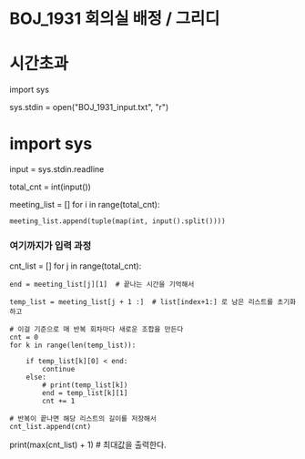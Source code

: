 # BOJ_1931 회의실 배정 / 그리디

# 시간초과

import sys

sys.stdin = open("BOJ_1931_input.txt", "r")

# import sys

input = sys.stdin.readline

total_cnt = int(input())

meeting_list = []
for i in range(total_cnt):

    meeting_list.append(tuple(map(int, input().split())))

### 여기까지가 입력 과정

cnt_list = []
for j in range(total_cnt):

    end = meeting_list[j][1]  # 끝나는 시간을 기억해서

    temp_list = meeting_list[j + 1 :]  # list[index+1:] 로 남은 리스트를 초기화 하고

    # 이걸 기준으로 매 반복 회차마다 새로운 조합을 만든다
    cnt = 0
    for k in range(len(temp_list)):

        if temp_list[k][0] < end:
            continue
        else:
            # print(temp_list[k])
            end = temp_list[k][1]
            cnt += 1

    # 반복이 끝나면 해당 리스트의 길이를 저장해서
    cnt_list.append(cnt)

print(max(cnt_list) + 1) # 최대값을 출력한다.
